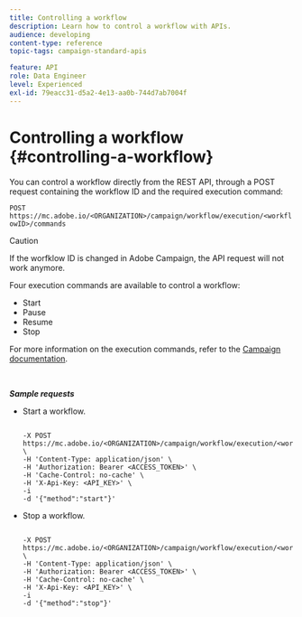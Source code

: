 ```yaml
---
title: Controlling a workflow
description: Learn how to control a workflow with APIs.
audience: developing
content-type: reference
topic-tags: campaign-standard-apis

feature: API
role: Data Engineer
level: Experienced
exl-id: 79eacc31-d5a2-4e13-aa0b-744d7ab7004f
---
```

# Controlling a workflow {#controlling-a-workflow}

You can control a workflow directly from the REST API, through a POST request containing the workflow ID and the required execution command:

`POST https://mc.adobe.io/<ORGANIZATION>/campaign/workflow/execution/<workflowID>/commands`

>[!CAUTION]
>
>If the worfklow ID is changed in Adobe Campaign, the API request will not work anymore.

Four execution commands are available to control a workflow:

* Start
* Pause
* Resume
* Stop

For more information on the execution commands, refer to the [Campaign documentation](https://experienceleague.adobe.com/docs/campaign-standard/using/managing-processes-and-data/executing-a-workflow/about-workflow-execution.html).

<br/>

***Sample requests***

* Start a workflow.

  ```

  -X POST https://mc.adobe.io/<ORGANIZATION>/campaign/workflow/execution/<workflowID>/commands \
  -H 'Content-Type: application/json' \
  -H 'Authorization: Bearer <ACCESS_TOKEN>' \
  -H 'Cache-Control: no-cache' \
  -H 'X-Api-Key: <API_KEY>' \
  -i
  -d '{"method":"start"}'

  ```

  <!-- + réponse -->

* Stop a workflow.

    ```

    -X POST https://mc.adobe.io/<ORGANIZATION>/campaign/workflow/execution/<workflowID>/commands \
    -H 'Content-Type: application/json' \
    -H 'Authorization: Bearer <ACCESS_TOKEN>' \
    -H 'Cache-Control: no-cache' \
    -H 'X-Api-Key: <API_KEY>' \
    -i
    -d '{"method":"stop"}'

    ```

    <!-- + réponse -->
